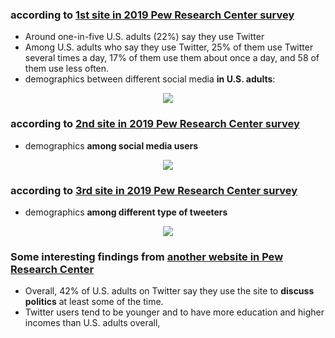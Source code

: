 

### according to [1st site in 2019 Pew Research Center survey](https://www.pewresearch.org/fact-tank/2019/04/10/share-of-u-s-adults-using-social-media-including-facebook-is-mostly-unchanged-since-2018/)
- Around one-in-five U.S. adults (22%) say they use Twitter
- Among U.S. adults who say they use Twitter, 25% of them use Twitter several times a day, 17% of them use them about once a day, and 58 of them use less often.
- demographics between different social media **in U.S. adults**:
<p align="center">
  <img src="https://github.com/meettyj/Alcohol-on-Twitter/raw/master/revision/figures/demographics/in_us_adults.png" />
</p>

### according to [2nd site in 2019 Pew Research Center survey](https://www.journalism.org/2019/10/02/americans-are-wary-of-the-role-social-media-sites-play-in-delivering-the-news/)
- demographics **among social media users** 
<p align="center">
  <img src="https://github.com/meettyj/Alcohol-on-Twitter/raw/master/revision/figures/demographics/among_social_media.png" />
</p>

### according to [3rd site in 2019 Pew Research Center survey](https://www.people-press.org/2019/10/23/appendix-demographic-profiles-of-twitter-user-types/)
- demographics **among different type of tweeters** 
<p align="center">
  <img src="https://github.com/meettyj/Alcohol-on-Twitter/raw/master/revision/figures/demographics/among_different_type_of_tweeters.png" />
</p>


### Some interesting findings from [another website in Pew Research Center](https://www.pewresearch.org/fact-tank/2019/08/02/10-facts-about-americans-and-twitter/)
- Overall, 42% of U.S. adults on Twitter say they use the site to **discuss politics** at least some of the time.
- Twitter users tend to be younger and to have more education and higher incomes than U.S. adults overall,

